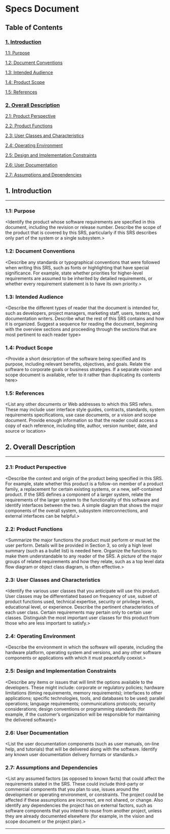 # Specs Document

## **Table of Contents**
### [**1. Introduction**](#introduction)

[1.1: Purpose](#1.1-Purpose)

[1.2: Document Conventions](#1.2:-Document-Conventions)

[1.3: Intended Audience](#1.3-Intended-Audience)

[1.4: Product Scope](#1.4-Product-Scope)

[1.5: References](#1.5-References)

### [**2. Overall Description**](#2.-Overall-Description)

[2.1: Product Perspective](#2.1:-Product-Perspective)

[2.2: Product Functions](#2.2:-Product-Functions)

[2.3: User Classes and Characteristics](#2.3:-User-Classes-and-Characteristics)

[2.4: Operating Environment](#2.4:-Operating-Environment)

[2.5: Design and Implementation Constraints](#2.5:-Design-and-Implementation-Constraints)

[2.6: User Documentation](#2.6:-User-Documentation)

[2.7: Assumptions and Dependencies](#2.7:-Assumptions-and-Dependencies)


## **1. Introduction** <a name="introduction"></a>
---
### **1.1: Purpose**
<Identify the product whose software requirements are specified in this document, including the revision or release number. Describe the scope of the product that is covered by this SRS, particularly if this SRS describes only part of the system or a single subsystem.>

### **1.2: Document Conventions**
<Describe any standards or typographical conventions that were followed when writing this SRS, such as fonts or highlighting that have special significance. For example, state whether priorities for higher-level requirements are assumed to be inherited by detailed requirements, or whether every requirement statement is to have its own priority.>

### **1.3: Intended Audience**
<Describe the different types of reader that the document is intended for, such as developers, project managers, marketing staff, users, testers, and documentation writers. Describe what the rest of this SRS contains and how it is organized. Suggest a sequence for reading the document, beginning with the overview sections and proceeding through the sections that are most pertinent to each reader type>

### **1.4: Product Scope**
<Provide a short description of the software being specified and its purpose, including relevant benefits, objectives, and goals. Relate the software to corporate goals or business strategies. If a separate vision and scope document is available, refer to it rather than duplicating its contents here>

### **1.5: References**
<List any other documents or Web addresses to which this SRS refers. These may include user interface style guides, contracts, standards, system requirements specifications, use case documents, or a vision and scope document. Provide enough information so that the reader could access a copy of each reference, including title, author, version number, date, and source or location>

## **2. Overall Description**
---
### **2.1: Product Perspective**
<Describe the context and origin of the product being specified in this SRS. For example, state whether this product is a follow-on member of a product family, a replacement for certain existing systems, or a new, self-contained product. If the SRS defines a component of a larger system, relate the requirements of the larger system to the functionality of this software and identify interfaces between the two. A simple diagram that shows the major components of the overall system, subsystem interconnections, and external interfaces can be helpful.>

### **2.2: Product Functions**
<Summarize the major functions the product must perform or must let the user perform. Details will be provided in Section 3, so only a high level summary (such as a bullet list) is needed here. Organize the functions to make them understandable to any reader of the SRS. A picture of the major groups of related requirements and how they relate, such as a top level data flow diagram or object class diagram, is often effective.>

### **2.3: User Classes and Characteristics**
<Identify the various user classes that you anticipate will use this product. User classes may be differentiated based on frequency of use, subset of product functions used, technical expertise, security or privilege levels, educational level, or experience. Describe the pertinent characteristics of each user class. Certain requirements may pertain only to certain user classes. Distinguish the most important user classes for this product from those who are less important to satisfy.>

### **2.4: Operating Environment**
<Describe the environment in which the software will operate, including the hardware platform, operating system and versions, and any other software components or applications with which it must peacefully coexist.>

### **2.5: Design and Implementation Constraints**
<Describe any items or issues that will limit the options available to the developers. These might include: corporate or regulatory policies; hardware limitations (timing requirements, memory requirements); interfaces to other applications; specific technologies, tools, and databases to be used; parallel operations; language requirements; communications protocols; security considerations; design conventions or programming standards (for example, if the customer’s organization will be responsible for maintaining the delivered software)>

### **2.6: User Documentation**
<List the user documentation components (such as user manuals, on-line help, and tutorials) that will be delivered along with the software. Identify any known user documentation delivery formats or standards.>

### **2.7: Assumptions and Dependencies**
<List any assumed factors (as opposed to known facts) that could affect the requirements stated in the SRS. These could include third-party or commercial components that you plan to use, issues around the development or operating environment, or constraints. The project could be affected if these assumptions are incorrect, are not shared, or change. Also identify any dependencies the project has on external factors, such as software components that you intend to reuse from another project, unless they are already documented elsewhere (for example, in the vision and scope document or the project plan).>

---
